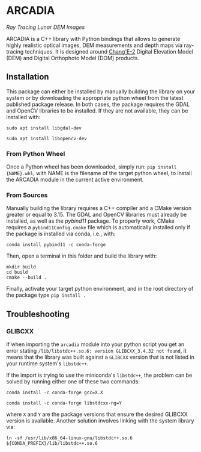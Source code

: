 
# ARCADIA 

_Ray Tracing Lunar DEM Images_

ARCADIA is a C++ library with Python bindings that allows to generate highly realistic 
optical images, DEM measurements and depth maps via ray-tracing techniques. It is designed 
around [Chang'E-2](https://moon.bao.ac.cn/ce5web/searchOrder-ce2En.do) Digital Elevation Model (DEM) and Digital Orthophoto Model (DOM) products.


## Installation 

This package can either be installed by manually building the library on your system or by downloading the appropriate python wheel from the latest published package release. In both cases, the package requires the GDAL and OpenCV libraries to be installed. If they are not available, they can be installed with:

```
sudo apt install libgdal-dev
```
```
sudo apt install libopencv-dev
```

### From Python Wheel 
Once a Python wheel has been downloaded, simply run: `pip install {NAME}.whl`, with NAME is the filename of the target python wheel, to install the ARCADIA module in the current active environment.

### From Sources
Manually building the library requires a C++ compiler and a CMake version greater or equal to 3.15. The GDAL and OpenCV libraries must already be installed, as well as the _pybind11_ package. To properly work, CMake requires a `pybind11Config.cmake` file which is automatically installed only if the package is installed via conda, i.e., with:

```
conda install pybind11 -c conda-forge
```

Then, open a terminal in this folder and build the library with: 
```
mkdir build 
cd build 
cmake --build .
```
Finally, activate your target python environment, and in the root directory of the package type `pip install .`

## Troubleshooting

### GLIBCXX 

If when importing the `arcadia` module into your python script you get an error stating `/lib/libstdc++.so.6: version GLIBCXX_3.4.32 not found`, it means that the library was built against a `GLIBCXX` version that is not listed in your runtime system's `libstdc++`. 

If the import is trying to use the miniconda's `libstdc++`, the problem can be solved by running either one of these two commands:

```
conda install -c conda-forge gcc=X.X
```
```
conda install -c conda-forge libstdcxx-ng=Y
```

where `X` and `Y` are the package versions that ensure the desired GLIBCXX version is available. Another solution involves linking with 
the system library via: 

```
ln -sf /usr/lib/x86_64-linux-gnu/libstdc++.so.6 ${CONDA_PREFIX}/lib/libstdc++.so.6
```